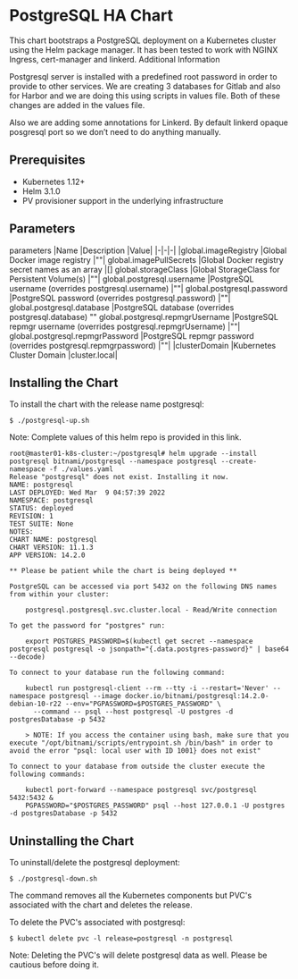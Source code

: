 # PostgreSQL HA Chart

This chart bootstraps a PostgreSQL deployment on a Kubernetes cluster using the Helm package manager. It has been tested to work with NGINX Ingress, cert-manager and linkerd.
Additional Information

Postgresql server is installed with a predefined root password in order to provide to other services. We are creating 3 databases for Gitlab and also for Harbor and we are doing this using scripts in values file. Both of these changes are added in the values file.

Also we are adding some annotations for Linkerd. By default linkerd opaque posgresql port so we don’t need to do anything manually.
## Prerequisites

   - Kubernetes 1.12+
   - Helm 3.1.0
   - PV provisioner support in the underlying infrastructure

## Parameters
parameters
|Name |Description |Value|
|-|-|-|
|global.imageRegistry |Global Docker image registry |""|
global.imagePullSecrets |Global Docker registry secret names as an array |[]
global.storageClass |Global StorageClass for Persistent Volume(s) |""|
global.postgresql.username |PostgreSQL username (overrides postgresql.username) |""|
global.postgresql.password |PostgreSQL password (overrides postgresql.password) |""|
global.postgresql.database |PostgreSQL database (overrides postgresql.database) 	""
global.postgresql.repmgrUsername |PostgreSQL repmgr username (overrides postgresql.repmgrUsername) |""|
global.postgresql.repmgrPassword |PostgreSQL repmgr password (overrides postgresql.repmgrpassword) |""|
|clusterDomain |Kubernetes Cluster Domain |cluster.local|

## Installing the Chart

To install the chart with the release name postgresql:
```
$ ./postgresql-up.sh
```
 Note: Complete values of this helm repo is provided in this link.

```
root@master01-k8s-cluster:~/postgresql# helm upgrade --install postgresql bitnami/postgresql --namespace postgresql --create-namespace -f ./values.yaml
Release "postgresql" does not exist. Installing it now.
NAME: postgresql
LAST DEPLOYED: Wed Mar  9 04:57:39 2022
NAMESPACE: postgresql
STATUS: deployed
REVISION: 1
TEST SUITE: None
NOTES:
CHART NAME: postgresql
CHART VERSION: 11.1.3
APP VERSION: 14.2.0

** Please be patient while the chart is being deployed **

PostgreSQL can be accessed via port 5432 on the following DNS names from within your cluster:

    postgresql.postgresql.svc.cluster.local - Read/Write connection

To get the password for "postgres" run:

    export POSTGRES_PASSWORD=$(kubectl get secret --namespace postgresql postgresql -o jsonpath="{.data.postgres-password}" | base64 --decode)

To connect to your database run the following command:

    kubectl run postgresql-client --rm --tty -i --restart='Never' --namespace postgresql --image docker.io/bitnami/postgresql:14.2.0-debian-10-r22 --env="PGPASSWORD=$POSTGRES_PASSWORD" \
      --command -- psql --host postgresql -U postgres -d postgresDatabase -p 5432

    > NOTE: If you access the container using bash, make sure that you execute "/opt/bitnami/scripts/entrypoint.sh /bin/bash" in order to avoid the error "psql: local user with ID 1001} does not exist"

To connect to your database from outside the cluster execute the following commands:

    kubectl port-forward --namespace postgresql svc/postgresql 5432:5432 &
    PGPASSWORD="$POSTGRES_PASSWORD" psql --host 127.0.0.1 -U postgres -d postgresDatabase -p 5432
```

## Uninstalling the Chart

To uninstall/delete the postgresql deployment:
```
$ ./postgresql-down.sh
```
The command removes all the Kubernetes components but PVC's associated with the chart and deletes the release.

To delete the PVC's associated with postgresql:
```
$ kubectl delete pvc -l release=postgresql -n postgresql
```
 Note: Deleting the PVC's will delete postgresql data as well. Please be cautious before doing it.
